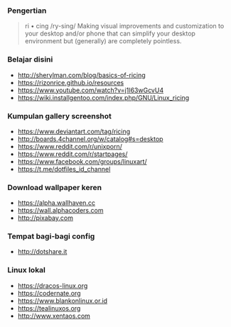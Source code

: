 ### Pengertian

> ri • cing
> /ry-sing/
> Making visual improvements and customization to your desktop and/or phone that can simplify your desktop environment but (generally) are completely pointless.

### Belajar disini 
* http://sherylman.com/blog/basics-of-ricing
* https://rizonrice.github.io/resources
* https://www.youtube.com/watch?v=j1I63wGcvU4
* https://wiki.installgentoo.com/index.php/GNU/Linux_ricing

### Kumpulan gallery screenshot
* https://www.deviantart.com/tag/ricing
* http://boards.4channel.org/w/catalog#s=desktop
* https://www.reddit.com/r/unixporn/
* https://www.reddit.com/r/startpages/
* https://www.facebook.com/groups/linuxart/
* https://t.me/dotfiles_id_channel

### Download wallpaper keren
* https://alpha.wallhaven.cc
* https://wall.alphacoders.com
* http://pixabay.com

### Tempat bagi-bagi config
* http://dotshare.it

### Linux lokal
* https://dracos-linux.org
* https://codernate.org
* https://www.blankonlinux.or.id
* https://tealinuxos.org
* http://www.xentaos.com
